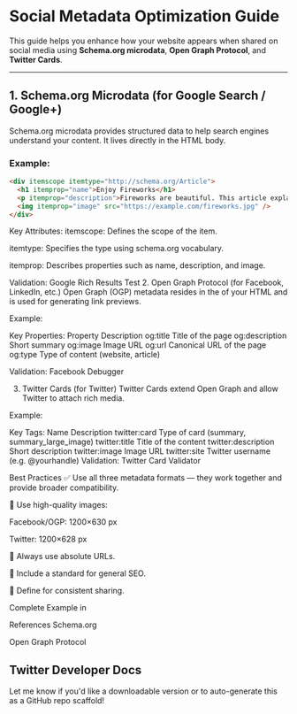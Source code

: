 # Social Metadata Optimization Guide

This guide helps you enhance how your website appears when shared on social media using **Schema.org microdata**, **Open Graph Protocol**, and **Twitter Cards**.

---

## 1. Schema.org Microdata (for Google Search / Google+)

Schema.org microdata provides structured data to help search engines understand your content. It lives directly in the HTML body.

### Example:

```html
<div itemscope itemtype="http://schema.org/Article">
  <h1 itemprop="name">Enjoy Fireworks</h1>
  <p itemprop="description">Fireworks are beautiful. This article explains how beautiful fireworks are.</p>
  <img itemprop="image" src="https://example.com/fireworks.jpg" />
</div>
```
Key Attributes:
itemscope: Defines the scope of the item.

itemtype: Specifies the type using schema.org vocabulary.

itemprop: Describes properties such as name, description, and image.

Validation:
Google Rich Results Test
2. Open Graph Protocol (for Facebook, LinkedIn, etc.)
Open Graph (OGP) metadata resides in the <head> of your HTML and is used for generating link previews.

Example:
<meta property="og:title" content="Enjoy Fireworks">
<meta property="og:description" content="Fireworks are beautiful. This article explains how beautiful fireworks are.">
<meta property="og:image" content="https://example.com/fireworks.jpg">
<meta property="og:url" content="https://example.com/enjoy-fireworks">
<meta property="og:type" content="article">

Key Properties:
Property	Description
og:title	Title of the page
og:description	Short summary
og:image	Image URL
og:url	Canonical URL of the page
og:type	Type of content (website, article)

Validation:
Facebook Debugger

3. Twitter Cards (for Twitter)
Twitter Cards extend Open Graph and allow Twitter to attach rich media.

Example:
<meta name="twitter:card" content="summary_large_image">
<meta name="twitter:title" content="Enjoy Fireworks">
<meta name="twitter:description" content="An article about the beauty of fireworks.">
<meta name="twitter:image" content="https://example.com/fireworks.jpg">
<meta name="twitter:site" content="@yourhandle">

Key Tags:
Name	Description
twitter:card	Type of card (summary, summary_large_image)
twitter:title	Title of the content
twitter:description	Short description
twitter:image	Image URL
twitter:site	Twitter username (e.g. @yourhandle)
Validation:
Twitter Card Validator

Best Practices
✅ Use all three metadata formats — they work together and provide broader compatibility.

📸 Use high-quality images:

Facebook/OGP: 1200×630 px

Twitter: 1200×628 px

🔗 Always use absolute URLs.

🧾 Include a standard <meta name="description"> for general SEO.

🔁 Define <link rel="canonical"> for consistent sharing.

Complete Example in <head>
<head itemscope itemtype="http://schema.org/Article">
  <meta charset="utf-8">
  <meta name="viewport" content="width=device-width, initial-scale=1">
  <title>Enjoy Fireworks</title>
  <meta name="description" content="Fireworks are beautiful. This article explains how beautiful fireworks are.">

  <!-- Open Graph -->
  <meta property="og:title" content="Enjoy Fireworks">
  <meta property="og:description" content="Fireworks are beautiful. This article explains how beautiful fireworks are.">
  <meta property="og:image" content="https://example.com/fireworks.jpg">
  <meta property="og:url" content="https://example.com/enjoy-fireworks">
  <meta property="og:type" content="article">

  <!-- Twitter Card -->
  <meta name="twitter:card" content="summary_large_image">
  <meta name="twitter:title" content="Enjoy Fireworks">
  <meta name="twitter:description" content="An article about the beauty of fireworks.">
  <meta name="twitter:image" content="https://example.com/fireworks.jpg">
  <meta name="twitter:site" content="@yourhandle">

  <!-- Microdata Image -->
  <link itemprop="image" href="https://example.com/fireworks.jpg">
</head>

References
Schema.org

Open Graph Protocol

Twitter Developer Docs
---

Let me know if you'd like a downloadable version or to auto-generate this as a GitHub repo scaffold!
